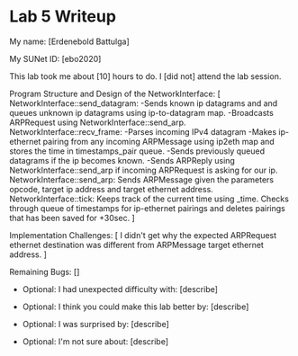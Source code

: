 Lab 5 Writeup
=============

My name: [Erdenebold Battulga]

My SUNet ID: [ebo2020]

This lab took me about [10] hours to do. I [did not] attend the lab session.

Program Structure and Design of the NetworkInterface:
[
NetworkInterface::send_datagram:
-Sends known ip datagrams and and queues unknown ip datagrams using ip-to-datagram map.
-Broadcasts ARPRequest using NetworkInterface::send_arp.
NetworkInterface::recv_frame:
-Parses incoming IPv4 datagram
-Makes ip-ethernet pairing from any incoming ARPMessage using ip2eth map and stores the time in timestamps_pair queue.
-Sends previously queued datagrams if the ip becomes known.
-Sends ARPReply using NetworkInterface::send_arp if incoming ARPRequest is asking for our ip.
NetworkInterface::send_arp: Sends ARPMessage given the parameters opcode, target ip address and target ethernet address.
NetworkInterface::tick: Keeps track of the current time using _time. Checks through queue of timestamps for ip-ethernet pairings and deletes pairings that has been saved for +30sec.
]

Implementation Challenges:
[
I didn't get why the expected ARPRequest ethernet destination was different from ARPMessage target ethernet address.
]

Remaining Bugs:
[]

- Optional: I had unexpected difficulty with: [describe]

- Optional: I think you could make this lab better by: [describe]

- Optional: I was surprised by: [describe]

- Optional: I'm not sure about: [describe]
